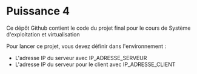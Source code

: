 # Puissance 4

Ce dépôt Github contient le code du projet final pour le cours de Système d'exploitation et virtualisation

Pour lancer ce projet, vous devez définir dans l'environnement :
- L'adresse IP du serveur avec IP_ADRESSE_SERVEUR
- L'adresse IP du serveur pour le client avec IP_ADRESSE_CLIENT
